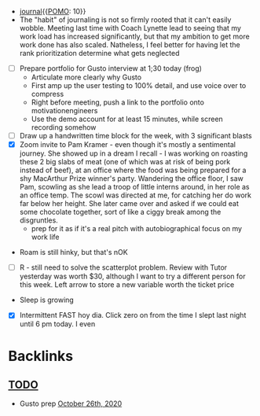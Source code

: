 - [journal](<journal.md>){{[POMO](<POMO.md>): 10}}
- The "habit" of journaling is not so firmly rooted that it can't easily wobble. Meeting last time with Coach Lynette lead to seeing that my work load has increased significantly, but that my ambition to get more work done has also scaled. Natheless, I feel better for having let the rank prioritization determine what gets neglected
- [ ] Prepare portfolio for Gusto interview at 1;30 today (frog)
    - Articulate more clearly why Gusto
    - First amp up the user testing to 100% detail, and use voice over to compress
    - Right before meeting, push a link to the portfolio onto motivationengineers
    - Use the demo account for at least 15 minutes, while screen recording somehow
- [ ] Draw up a handwritten time block for the week, with 3 significant blasts
- [x] Zoom invite to Pam Kramer - even though it's mostly a sentimental journey. She showed up in a dream I recall - I was working on roasting these 2 big slabs of meat (one of which was at risk of being pork instead of beef), at an office where the food was being prepared for a shy MacArthur Prize winner's party. Wandering the office floor, I saw Pam, scowling as she lead a troop of little interns around, in her role as an office temp. The scowl was directed at me, for catching her do work far below her height. She later came over and asked if we could eat some chocolate together, sort of like a ciggy break among the disgruntles.
    - prep for it as if it's a real pitch with autobiographical focus on my work life
- Roam is still hinky, but that's nOK
- [ ] R - still need to solve the scatterplot problem. Review with Tutor yesterday was worth $30, although I want to try a different person for this week.  Left arrow to store a new variable worth the ticket price
- Sleep is growing
- [x] Intermittent FAST hoy dia. Click zero on from the time I slept last night until 6 pm today. I even 

# Backlinks
## [TODO](<TODO.md>)
- Gusto prep [October 26th, 2020](<October 26th, 2020.md>)

